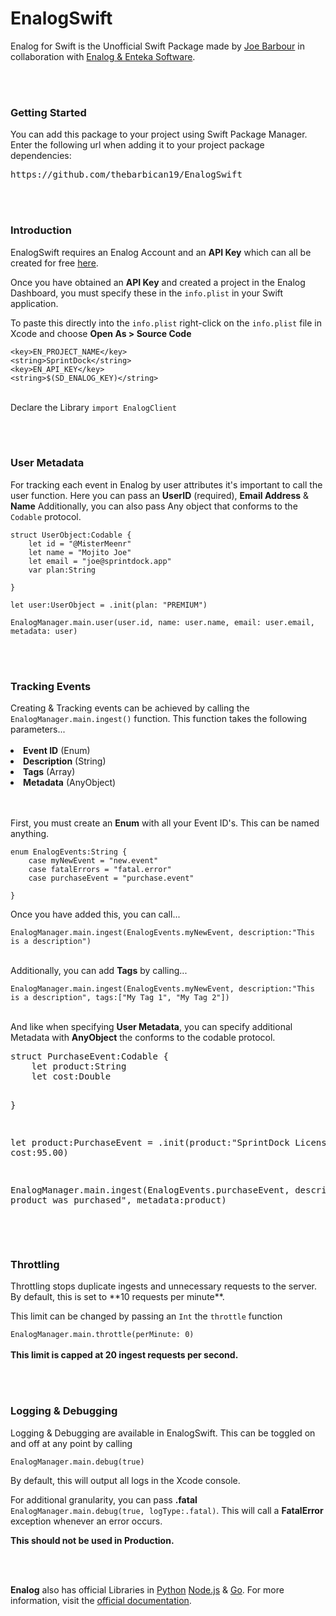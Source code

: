 <h1>EnalogSwift</h1>
Enalog for Swift is the Unofficial Swift Package made by <a href="https://twitter.com/mistermeenr">Joe Barbour</a> in collaboration with <a href="https://enalog.app/">Enalog & Enteka Software</a>.

<br/><br/>
<h3>Getting Started</h3>
<p>You can add this package to your project using Swift Package Manager. Enter the following url when adding it to your project package dependencies:</p>

<pre>https://github.com/thebarbican19/EnalogSwift</pre>
<br/><br/>
<h3>Introduction</h3>
<p>EnalogSwift requires an Enalog Account and an <strong>API Key</strong> which can all be created for free <a href="https://dash.enalog.app/organisation">here</a>.</p>
<p>Once you have obtained an <strong>API Key</strong> and created a project in the Enalog Dashboard, you must specify these in the <code>info.plist</code> in your Swift application.</p>
<p>To paste this directly into the <code>info.plist</code> right-click on the <code>info.plist</code> file in Xcode and choose <strong>Open As > Source Code</strong></p>

```
<key>EN_PROJECT_NAME</key>
<string>SprintDock</string>
<key>EN_API_KEY</key>
<string>$(SD_ENALOG_KEY)</string>
```

<br/>
Declare the Library <code>import EnalogClient</code>
	
<br/><br/>
<h3>User Metadata</h3>
<p><p>
<p>For tracking each event in Enalog by user attributes it's important to call the user function. Here you can pass an <strong>UserID</strong> (required), <strong>Email Address</strong> & <strong>Name</strong> Additionally, you can also pass Any object that conforms to the <code>Codable</code> protocol. </p>

```
struct UserObject:Codable {
    let id = "@MisterMeenr"
    let name = "Mojito Joe"
    let email = "joe@sprintdock.app"
    var plan:String
                                
}
                            
let user:UserObject = .init(plan: "PREMIUM")

EnalogManager.main.user(user.id, name: user.name, email: user.email, metadata: user)
```
  <br/><br/>
<h3>Tracking Events</h3>
Creating & Tracking events can be achieved by calling the <code>EnalogManager.main.ingest()</code> function. This function takes the following parameters...
<br/><br/>
<li><strong>Event ID</strong> (Enum)</li>
<li><strong>Description</strong> (String)</li>
<li><strong>Tags</strong> (Array<String>)</li>
<li><strong>Metadata</strong> (AnyObject)</li>

<br/><br/>
First, you must create an <strong>Enum</strong> with all your Event ID's. This can be named anything. 

```
enum EnalogEvents:String {
    case myNewEvent = "new.event"
    case fatalErrors = "fatal.error"
    case purchaseEvent = "purchase.event"

}
```

<p>Once you have added this, you can call...</p> <code>EnalogManager.main.ingest(EnalogEvents.myNewEvent, description:"This is a description")</code>
  <br/><br/>
<p>Additionally, you can add <strong>Tags</strong> by calling...</p> <code>EnalogManager.main.ingest(EnalogEvents.myNewEvent, description:"This is a description", tags:["My Tag 1", "My Tag 2"])</code>
 <br/><br/>
<p>And like when specifying <strong>User Metadata</strong>, you can specify additional Metadata with <strong>AnyObject</strong> the conforms to the codable protocol.</p>
<pre>
struct PurchaseEvent:Codable {
    let product:String
    let cost:Double
	
}

let product:PurchaseEvent = .init(product:"SprintDock License", cost:95.00)

EnalogManager.main.ingest(EnalogEvents.purchaseEvent, description:"A product was purchased", metadata:product)</pre>

<br/><br/>
<h3>Throttling</h3>
<p>Throttling stops duplicate ingests and unnecessary requests to the server. By default, this is set to **10 requests per minute**.</p>
<p>This limit can be changed by passing an <code>Int</code> the <code>throttle</code> function</p> 
<code>EnalogManager.main.throttle(perMinute: 0)</code>
<br/><br/>
<strong>This limit is capped at 20 ingest requests per second.</strong>

<br/><br/>
<h3>Logging & Debugging</h3>
<p>Logging & Debugging are available in EnalogSwift. This can be toggled on and off at any point by calling</p> <code>EnalogManager.main.debug(true)</code><p></p>By default, this will output all logs in the Xcode console.</p>
<p></p>For additional granularity, you can pass <strong>.fatal</strong> <code>EnalogManager.main.debug(true, logType:.fatal)</code>. This will call a <strong>FatalError</strong> exception whenever an error occurs.</p><p></p><strong>This should not be used in Production.</strong></p>
<br/><br/>

<strong>Enalog</strong> also has official Libraries in <a href="https://docs.enalog.app/packages/python">Python</a> <a href="https://docs.enalog.app/packages/node-js">Node.js</a> & <a href="https://docs.enalog.app/packages/go">Go</a>. For more information, visit the <a href="https://docs.enalog.app/">official documentation</a>.


